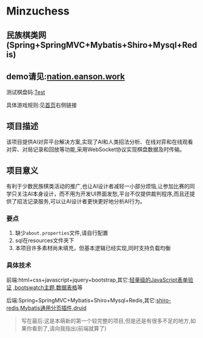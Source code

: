 # Minzuchess
民族棋类网(Spring+SpringMVC+Mybatis+Shiro+Mysql+Redis)
---
demo请见:[nation.eanson.work](http://nation.eanson.work "nation.eanson.work")
---
测试棋盘码:[Test](http://nation.eanson.work/chess?n_t=1586511476075&ex=f96d4f00b2b34a2f86bca3f896ace743&ex2=f0d885aa015a46708898e61f6d632079&code=Test)

具体游戏规则:见[首页](http://nation.eanson.work)右侧链接
## 项目描述
该项目提供AI对弈平台解决方案,实现了AI和人类招法分析、在线对弈和在线观看对弈、对局记录和回放等功能,采用WebSocket协议实现棋盘数据及时传输。
## 项目意义
有利于少数民族棋类活动的推广,也让AI设计者减轻一小部分烦恼,让参加比赛的同学只关注AI本身设计，而不用为开发UI界面发愁,平台不仅提供裁判程序,而且还提供了招法记录服务,可以让AI设计者更快更好地分析AI行为。
### 要点
1. 缺少```about.properties```文件,请自行配置
2. sql在resources文件夹下
3. 本项目许多素材尚未填充，但基本逻辑已经实现,同时支持负载均衡
### 具体技术
前端:html+css+javascript+jquery+bootstrap,其它:[轻量级的JavaScript表单验证](https://github.com/jaywcjlove/validator.js) ,[bootswatch主题](https://github.com/thomaspark/bootswatch),[数据表格](https://github.com/DataTables/DataTables)等

后端:Spring+SpringMVC+Mybatis+Shiro+Mysql+Redis,其它:[shiro-redis](https://github.com/alexxiyang/shiro-redis),[Mybatis通用分页插件](https://github.com/pagehelper/Mybatis-PageHelper),[druid](https://github.com/alibaba/druid)

> 写在最后:这是本萌新的第一个较完整的项目,但是还是有很多不足的地方,如果你看到了,请向我指出(前端就算了)
